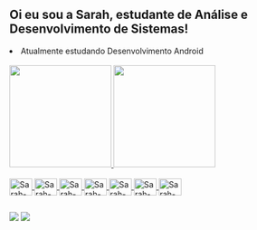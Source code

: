 ## Oi eu sou a Sarah, estudante de Análise e Desenvolvimento de Sistemas!
<li> Atualmente estudando Desenvolvimento Android</li>
<div style="display: inline_block"><br>
  <a href="https://github.com/imnotsarah">
  <img height="180em" src="https://github-readme-stats.vercel.app/api?username=imnotsarah&show_icons=true&theme=react&include_all_commits-true&count_private-true"/>
  <img height="180em" src="https://github-readme-stats.vercel.app/api/top-langs/?username=imnotsarah&layout=compact&langs_count=16&theme=react"/>
</div>


<div style="display: inline_block"><br>
  <img align="center" alt="Sarah-Python" height="30" width="40" src="https://cdn.jsdelivr.net/gh/devicons/devicon@latest/icons/python/python-original.svg"> 
  <img align="center" alt="Sarah-HTML" height="30" width="40" src="https://cdn.jsdelivr.net/gh/devicons/devicon@latest/icons/html5/html5-original.svg"> 
  <img align="center" alt="Sarah-CSS" height="30" width="40" src="https://cdn.jsdelivr.net/gh/devicons/devicon@latest/icons/css3/css3-original.svg"> 
  <img align="center" alt="Sarah-Bootstrap" height="30" width="40" src="https://cdn.jsdelivr.net/gh/devicons/devicon@latest/icons/bootstrap/bootstrap-original.svg"> 
  <img align="center" alt="Sarah-Android" height="30" width="40" src="https://cdn.jsdelivr.net/gh/devicons/devicon@latest/icons/android/android-original.svg"> 
  <img align="center" alt="Sarah-Java" height="30" width="40" src="https://cdn.jsdelivr.net/gh/devicons/devicon@latest/icons/java/java-original.svg"> 
  <img align="center" alt="Sarah-Kolin" height="30" width="40" src="https://cdn.jsdelivr.net/gh/devicons/devicon@latest/icons/kotlin/kotlin-original.svg"> 
</div>
  
  ##
 
<div> 
  <a href = "mailto:sarahdejesuslima07@gmail.com"><img src="https://img.shields.io/badge/-Gmail-%23333?style=for-the-badge&logo=gmail&logoColor=white" target="_blank"></a>
  <a href="https://www.linkedin.com/in/sarah-de-jesus-lima-9ba820201/" target="_blank"><img src="https://img.shields.io/badge/-LinkedIn-%230077B5?style=for-the-badge&logo=linkedin&logoColor=white" target="_blank"></a>
  
</div>

